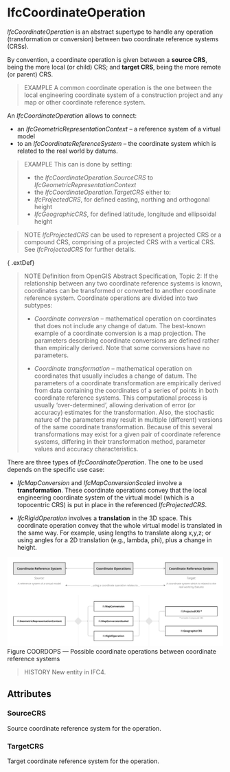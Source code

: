 # IfcCoordinateOperation

_IfcCoordinateOperation_ is an abstract supertype to handle any operation (transformation or conversion) between two coordinate reference systems (CRSs).
<!-- end of short definition -->

By convention, a coordinate operation is given between a **source CRS**, being the more local (or child) CRS; and **target CRS**, being the more remote (or parent) CRS.

> EXAMPLE A common coordinate operation is the one between the local engineering coordinate system of a construction project and any map or other coordinate reference system.

An _IfcCoordinateOperation_ allows to connect:
- an _IfcGeometricRepresentationContext_ – a reference system of a virtual model
- to an _IfcCoordinateReferenceSystem_ – the coordinate system which is related to the real world by datums.

> EXAMPLE This can is done by setting:
> - the _IfcCoordinateOperation.SourceCRS_ to _IfcGeometricRepresentationContext_
> - the _IfcCoordinateOperation.TargetCRS_ either to:
>  -	_IfcProjectedCRS_, for defined easting, northing and orthogonal height
>  -	_IfcGeographicCRS_, for defined latitude, longitude and ellipsoidal height

> NOTE _IfcProjectedCRS_ can be used to represent a projected CRS or a compound CRS, comprising of a projected CRS with a vertical CRS. See _IfcProjectedCRS_ for further details.

{ .extDef}
> NOTE Definition from OpenGIS Abstract Specification, Topic 2:
> If the relationship between any two coordinate reference systems is known, coordinates can be transformed or converted to another coordinate reference system. Coordinate operations are divided into two subtypes:
>
> * _Coordinate conversion_ – mathematical operation on coordinates that does not include any change of datum. The best-known example of a coordinate conversion is a map projection. The parameters describing coordinate conversions are defined rather than empirically derived. Note that some conversions have no parameters.
>
> * _Coordinate transformation_ – mathematical operation on coordinates that usually includes a change of datum. The parameters of a coordinate transformation are empirically derived from data containing the coordinates of a series of points in both coordinate reference systems. This computational process is usually ‘over-determined’, allowing derivation of error (or accuracy) estimates for the transformation. Also, the stochastic nature of the parameters may result in multiple (different) versions of the same coordinate transformation. Because of this several transformations may exist for a given pair of coordinate reference systems, differing in their transformation method, parameter values and accuracy characteristics.

There are three types of _IfcCoordinateOperation_. The one to be used depends on the specific use case:

* _IfcMapConversion_ and _IfcMapConversionScaled_ involve a **transformation**. These coordinate operations convey that the local engineering coordinate system of the virtual model (which is a topocentric CRS) is put in place in the referenced _IfcProjectedCRS_. 

* _IfcRigidOperation_ involves a **translation** in the 3D space. This coordinate operation convey that the whole virtual model is translated in the same way. For example, using lengths to translate along x,y,z; or using angles for a 2D translation (e.g., lambda, phi), plus a change in height.

![Coordinate operations](../../../../figures/ifccoordinateoperation.png)
Figure COORDOPS — Possible coordinate operations between coordinate reference systems

> HISTORY New entity in IFC4.

## Attributes

### SourceCRS
Source coordinate reference system for the operation.

### TargetCRS
Target coordinate reference system for the operation.
